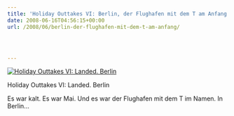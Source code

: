 ```yaml
---
title: 'Holiday Outtakes VI: Berlin, der Flughafen mit dem T am Anfang'
date: 2008-06-16T04:56:15+00:00
url: /2008/06/berlin-der-flughafen-mit-dem-t-am-anfang/




---
```

<div class="flickr">
  <a href="http://www.flickr.com/photos/schreibblogade/2584194961/" title="Holiday Outtakes VI: Landed. Berlin"><img src="//farm3.static.flickr.com/2270/2584194961_e9f3cf8854.jpg" alt="Holiday Outtakes VI: Landed. Berlin" /></a></p>

  <p>
    Holiday Outtakes VI: Landed. Berlin
  </p>
</div>

Es war kalt. Es war Mai. Und es war der Flughafen mit dem T im Namen. In Berlin...
